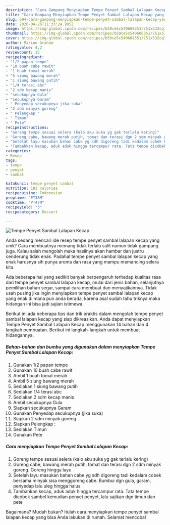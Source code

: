 ```yaml
---
description: "Cara Gampang Menyiapkan Tempe Penyet Sambal Lalapan Kecap yang Bikin Ngiler"
title: "Cara Gampang Menyiapkan Tempe Penyet Sambal Lalapan Kecap yang Bikin Ngiler"
slug: 694-cara-gampang-menyiapkan-tempe-penyet-sambal-lalapan-kecap-yang-bikin-ngiler
date: 2020-04-26T11:33:24.995Z
image: https://img-global.cpcdn.com/recipes/b59ce5c540608351/751x532cq70/tempe-penyet-sambal-lalapan-kecap-foto-resep-utama.jpg
thumbnail: https://img-global.cpcdn.com/recipes/b59ce5c540608351/751x532cq70/tempe-penyet-sambal-lalapan-kecap-foto-resep-utama.jpg
cover: https://img-global.cpcdn.com/recipes/b59ce5c540608351/751x532cq70/tempe-penyet-sambal-lalapan-kecap-foto-resep-utama.jpg
author: Marion Graham
ratingvalue: 4.2
reviewcount: 15
recipeingredient:
- "1/2 papan tempe"
- "10 buah cabe rawit"
- "1 buah tomat merah"
- "5 siung bawang merah"
- "1 siung bawang putih"
- "1/4 terasi abc"
- "2 sdm kecap manis"
- "secukupnya Gula"
- "secukupnya Garam"
- " Penyedap secukupnya jika suka"
- "2 sdm minyak goreng"
- " Pelengkap "
- " Timun"
- " Pete"
recipeinstructions:
- "Goreng tempe sesuai selera (kalo aku suka yg gak terlalu kering)"
- "Goreng cabe, bawang merah putih, tomat dan terasi dgn 2 sdm minyak goreng. Goreng hingga layu"
- "Setelah layu masukan bahan cabe yg sdh digoreng tadi kedalam cobek bersama minyak sisa menggoreng cabe. Bumbui dgn gula, garam, penyedap lalu uleg hingga halus"
- "Tambahkan kecap, aduk aduk hingga tercampur rata. Tata tempe dicobek sambel kemudian penyet penyet, lalu sajikan dgn timun dan pete"
categories:
- Resep
tags:
- tempe
- penyet
- sambal

katakunci: tempe penyet sambal 
nutrition: 103 calories
recipecuisine: Indonesian
preptime: "PT38M"
cooktime: "PT47M"
recipeyield: "3"
recipecategory: Dessert

---
```



![Tempe Penyet Sambal Lalapan Kecap](https://img-global.cpcdn.com/recipes/b59ce5c540608351/751x532cq70/tempe-penyet-sambal-lalapan-kecap-foto-resep-utama.jpg)

Anda sedang mencari ide resep tempe penyet sambal lalapan kecap yang unik? Cara membuatnya memang tidak terlalu sulit namun tidak gampang juga. Kalau salah mengolah maka hasilnya akan hambar dan justru cenderung tidak enak. Padahal tempe penyet sambal lalapan kecap yang enak harusnya sih punya aroma dan rasa yang mampu memancing selera kita.

Ada beberapa hal yang sedikit banyak berpengaruh terhadap kualitas rasa dari tempe penyet sambal lalapan kecap, mulai dari jenis bahan, selanjutnya pemilihan bahan segar, sampai cara membuat dan menyajikannya. Tidak usah pusing jika ingin menyiapkan tempe penyet sambal lalapan kecap yang enak di mana pun anda berada, karena asal sudah tahu triknya maka hidangan ini bisa jadi sajian istimewa.




Berikut ini ada beberapa tips dan trik praktis dalam mengolah tempe penyet sambal lalapan kecap yang siap dikreasikan. Anda dapat menyiapkan Tempe Penyet Sambal Lalapan Kecap menggunakan 14 bahan dan 4 langkah pembuatan. Berikut ini langkah-langkah untuk membuat hidangannya.

<!--inarticleads1-->

##### Bahan-bahan dan bumbu yang digunakan dalam menyiapkan Tempe Penyet Sambal Lalapan Kecap:

1. Gunakan 1/2 papan tempe
1. Gunakan 10 buah cabe rawit
1. Ambil 1 buah tomat merah
1. Ambil 5 siung bawang merah
1. Sediakan 1 siung bawang putih
1. Sediakan 1/4 terasi abc
1. Sediakan 2 sdm kecap manis
1. Ambil secukupnya Gula
1. Siapkan secukupnya Garam
1. Gunakan  Penyedap secukupnya (jika suka)
1. Siapkan 2 sdm minyak goreng
1. Siapkan  Pelengkap :
1. Sediakan  Timun
1. Gunakan  Pete




<!--inarticleads2-->

##### Cara menyiapkan Tempe Penyet Sambal Lalapan Kecap:

1. Goreng tempe sesuai selera (kalo aku suka yg gak terlalu kering)
1. Goreng cabe, bawang merah putih, tomat dan terasi dgn 2 sdm minyak goreng. Goreng hingga layu
1. Setelah layu masukan bahan cabe yg sdh digoreng tadi kedalam cobek bersama minyak sisa menggoreng cabe. Bumbui dgn gula, garam, penyedap lalu uleg hingga halus
1. Tambahkan kecap, aduk aduk hingga tercampur rata. Tata tempe dicobek sambel kemudian penyet penyet, lalu sajikan dgn timun dan pete




Bagaimana? Mudah bukan? Itulah cara menyiapkan tempe penyet sambal lalapan kecap yang bisa Anda lakukan di rumah. Selamat mencoba!
